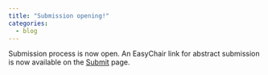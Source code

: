 ```yaml
---
title: "Submission opening!"
categories:
  - blog
---
```


Submission process is now open. An EasyChair link for abstract submission is now available on the [Submit](../_pages/submit) page.
